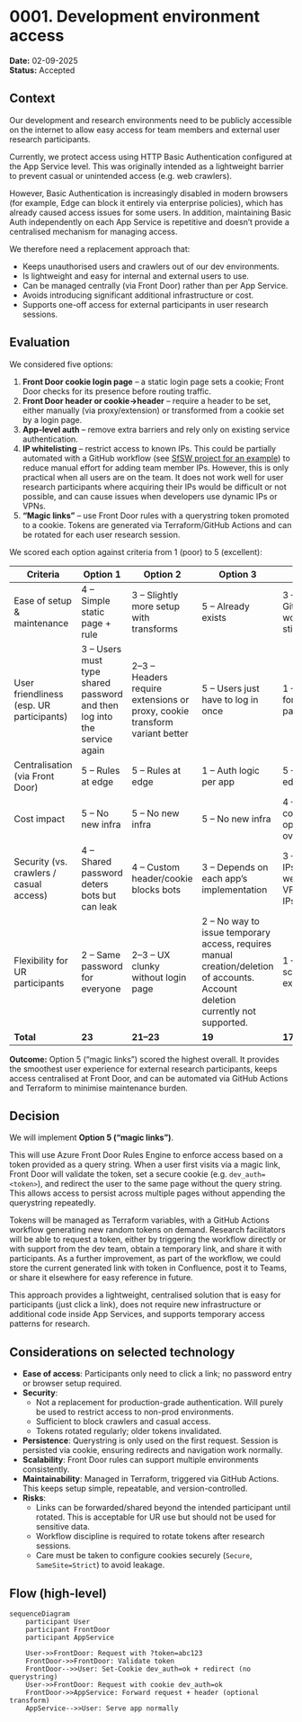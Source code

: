 # 0001. Development environment access

**Date:** 02-09-2025  
**Status:** Accepted

## Context

Our development and research environments need to be publicly accessible on the internet to allow easy access for team members and external user research participants.

Currently, we protect access using HTTP Basic Authentication configured at the App Service level. This was originally intended as a lightweight barrier to prevent casual or unintended access (e.g. web crawlers).

However, Basic Authentication is increasingly disabled in modern browsers (for example, Edge can block it entirely via enterprise policies), which has already caused access issues for some users. In addition, maintaining Basic Auth independently on each App Service is repetitive and doesn’t provide a centralised mechanism for managing access.

We therefore need a replacement approach that:

- Keeps unauthorised users and crawlers out of our dev environments.
- Is lightweight and easy for internal and external users to use.
- Can be managed centrally (via Front Door) rather than per App Service.
- Avoids introducing significant additional infrastructure or cost.
- Supports one-off access for external participants in user research sessions.

## Evaluation

We considered five options:

1. **Front Door cookie login page** – a static login page sets a cookie; Front Door checks for its presence before routing traffic.
2. **Front Door header or cookie→header** – require a header to be set, either manually (via proxy/extension) or transformed from a cookie set by a login page.
3. **App-level auth** – remove extra barriers and rely only on existing service authentication.
4. **IP whitelisting** – restrict access to known IPs. This could be partially automated with a GitHub workflow (see [SfSW project for an example](https://github.com/DFE-Digital/SfSW-Infra/blob/main/.github/workflows/ip-whitelist.yml)) to reduce manual effort for adding team member IPs. However, this is only practical when all users are on the team. It does not work well for user research participants where acquiring their IPs would be difficult or not possible, and can cause issues when developers use dynamic IPs or VPNs.
5. **“Magic links”** – use Front Door rules with a querystring token promoted to a cookie. Tokens are generated via Terraform/GitHub Actions and can be rotated for each user research session.

We scored each option against criteria from 1 (poor) to 5 (excellent):

| Criteria                                 | Option 1                                                                | Option 2                                                                   | Option 3                                                                                                                       | Option 4                                                 | Option 5                                                     |
| ---------------------------------------- | ----------------------------------------------------------------------- | -------------------------------------------------------------------------- | ------------------------------------------------------------------------------------------------------------------------------ | -------------------------------------------------------- | ------------------------------------------------------------ |
| Ease of setup & maintenance              | 4 – Simple static page + rule                                           | 3 – Slightly more setup with transforms                                    | 5 – Already exists                                                                                                             | 3 – Easier with GitHub workflow, but still awkward       | 3 – Needs workflow/rotation, but centralised                 |
| User friendliness (esp. UR participants) | 3 – Users must type shared password and then log into the service again | 2–3 – Headers require extensions or proxy, cookie transform variant better | 5 – Users just have to log in once                                                                                             | 1 – Not viable for external participants                 | 5 – Just click a link, no input, app level auth still needed |
| Centralisation (via Front Door)          | 5 – Rules at edge                                                       | 5 – Rules at edge                                                          | 1 – Auth logic per app                                                                                                         | 5 – Rules at edge                                        | 5 – Rules at edge                                            |
| Cost impact                              | 5 – No new infra                                                        | 5 – No new infra                                                           | 5 – No new infra                                                                                                               | 4 – No infra cost, but operational overhead              | 5 – No new infra, reuses workflows                           |
| Security (vs. crawlers / casual access)  | 4 – Shared password deters bots but can leak                            | 4 – Custom header/cookie blocks bots                                       | 3 – Depends on each app’s implementation                                                                                       | 3 – Strong if IPs are stable, weak with VPNs/dynamic IPs | 4 – Rotating tokens strong enough for UR                     |
| Flexibility for UR participants          | 2 – Same password for everyone                                          | 2–3 – UX clunky without login page                                         | 2 – No way to issue temporary access, requires manual creation/deletion of accounts. Account deletion currently not supported. | 1 – Doesn’t scale to external users                      | 5 – Easy temporary access per session                        |
| **Total**                                | **23**                                                                  | **21–23**                                                                  | **19**                                                                                                                         | **17**                                                   | **26**                                                       |

**Outcome:** Option 5 (“magic links”) scored the highest overall. It provides the smoothest user experience for external research participants, keeps access centralised at Front Door, and can be automated via GitHub Actions and Terraform to minimise maintenance burden.

## Decision

We will implement **Option 5 (“magic links”)**.

This will use Azure Front Door Rules Engine to enforce access based on a token provided as a query string. When a user first visits via a magic link, Front Door will validate the token, set a secure cookie (e.g. `dev_auth=<token>`), and redirect the user to the same page without the query string. This allows access to persist across multiple pages without appending the querystring repeatedly.

Tokens will be managed as Terraform variables, with a GitHub Actions workflow generating new random tokens on demand. Research facilitators will be able to request a token, either by triggering the workflow directly or with support from the dev team, obtain a temporary link, and share it with participants.
As a further improvement, as part of the workflow, we could store the current generated link with token in Confluence, post it to Teams, or share it elsewhere for easy reference in future.

This approach provides a lightweight, centralised solution that is easy for participants (just click a link), does not require new infrastructure or additional code inside App Services, and supports temporary access patterns for research.

## Considerations on selected technology

- **Ease of access**: Participants only need to click a link; no password entry or browser setup required.
- **Security**:
  - Not a replacement for production-grade authentication. Will purely be used to restrict access to non-prod environments.
  - Sufficient to block crawlers and casual access.
  - Tokens rotated regularly; older tokens invalidated.
- **Persistence**: Querystring is only used on the first request. Session is persisted via cookie, ensuring redirects and navigation work normally.
- **Scalability**: Front Door rules can support multiple environments consistently.
- **Maintainability**: Managed in Terraform, triggered via GitHub Actions. This keeps setup simple, repeatable, and version-controlled.
- **Risks**:
  - Links can be forwarded/shared beyond the intended participant until rotated. This is acceptable for UR use but should not be used for sensitive data.
  - Workflow discipline is required to rotate tokens after research sessions.
  - Care must be taken to configure cookies securely (`Secure`, `SameSite=Strict`) to avoid leakage.

## Flow (high-level)

```mermaid
sequenceDiagram
    participant User
    participant FrontDoor
    participant AppService

    User->>FrontDoor: Request with ?token=abc123
    FrontDoor->>FrontDoor: Validate token
    FrontDoor-->>User: Set-Cookie dev_auth=ok + redirect (no querystring)
    User->>FrontDoor: Request with cookie dev_auth=ok
    FrontDoor->>AppService: Forward request + header (optional transform)
    AppService-->>User: Serve app normally
```
